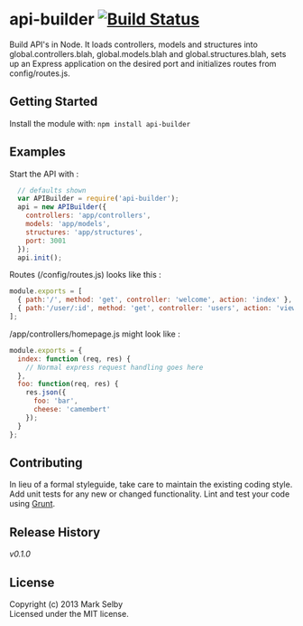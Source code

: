 # api-builder [![Build Status](https://secure.travis-ci.org/mark.selby/node-api-builder.png?branch=master)](http://travis-ci.org/mark.selby/node-api-builder)

Build API's in Node. It loads controllers, models and structures into global.controllers.blah, global.models.blah and global.structures.blah, sets up an Express application on the desired port and initializes routes from config/routes.js.

## Getting Started
Install the module with: `npm install api-builder`

## Examples
Start the API with :
```javascript
  // defaults shown
  var APIBuilder = require('api-builder');
  api = new APIBuilder({
    controllers: 'app/controllers',
    models: 'app/models',
    structures: 'app/structures',
    port: 3001
  });
  api.init();
```

Routes (/config/routes.js) looks like this :
```javascript
module.exports = [
  { path:'/', method: 'get', controller: 'welcome', action: 'index' },
  { path:'/user/:id', method: 'get', controller: 'users', action: 'view_profile' },
];
```

/app/controllers/homepage.js might look like :
```javascript
module.exports = {
  index: function (req, res) {
    // Normal express request handling goes here
  },
  foo: function(req, res) {
    res.json({
      foo: 'bar',
      cheese: 'camembert'
    });
  }
};
```

## Contributing
In lieu of a formal styleguide, take care to maintain the existing coding style. Add unit tests for any new or changed functionality. Lint and test your code using [Grunt](http://gruntjs.com/).

## Release History
_v0.1.0_

## License
Copyright (c) 2013 Mark Selby  
Licensed under the MIT license.
